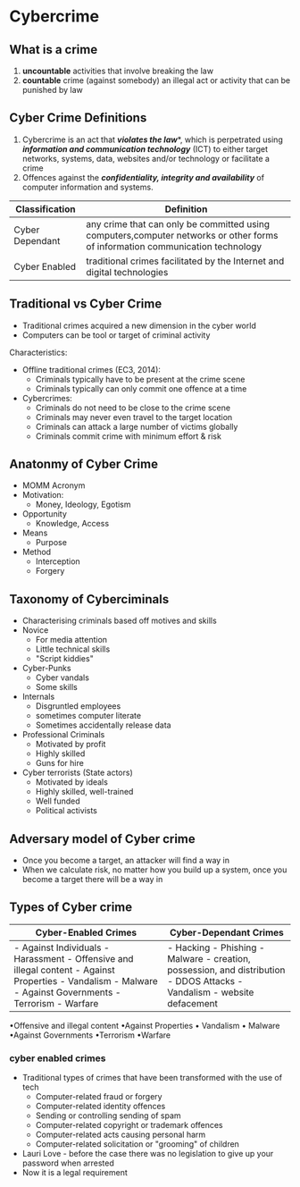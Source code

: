 # Cybercrime

## What is a crime
1. **uncountable** activities that involve breaking the law
2. **countable** crime (against somebody) an illegal act or activity that can be punished by law

## Cyber Crime Definitions
1. Cybercrime is an act that ***violates the law****, which is perpetrated using ***information and communication technology*** (ICT) to either target networks, systems, data, websites and/or technology or facilitate a crime
2. Offences against the ***confidentiality, integrity and availability*** of computer information and systems.

| Classification | Definition |
|---------------|------------|
| Cyber Dependant |any crime that can only be committed using computers,computer networks or other forms of information communication technology            |
| Cyber Enabled | traditional crimes facilitated by the Internet and digital technologies

## Traditional vs Cyber Crime
- Traditional crimes acquired a new dimension in the cyber world
- Computers can be tool or target of criminal activity

Characteristics:
- Offline traditional crimes (EC3, 2014):
	- Criminals typically have to be present at the crime scene
	- Criminals typically can only commit one offence at a time
- Cybercrimes:
	- Criminals do not need to be close to the crime scene
	- Criminals may never even travel to the target location
	- Criminals can attack a large number of victims globally
	- Criminals commit crime with minimum effort & risk

## Anatonmy of Cyber Crime
- MOMM Acronym
- Motivation: 
	- Money, Ideology, Egotism
- Opportunity
	- Knowledge, Access
- Means
	- Purpose
- Method
	- Interception
	- Forgery

## Taxonomy of Cyberciminals
- Characterising criminals based off motives and skills
- Novice
	- For media attention
	- Little technical skills
	- "Script kiddies"
- Cyber-Punks
	- Cyber vandals
	- Some skills
- Internals
	- Disgruntled employees
	- sometimes computer literate
	- Sometimes accidentally release data
- Professional Criminals
	- Motivated by profit
	- Highly skilled
	- Guns for hire
- Cyber terrorists (State actors)
	- Motivated by ideals
	- Highly skilled, well-trained
	- Well funded
	- Political activists


## Adversary model of Cyber crime
- Once you become a target, an attacker will find a way in
- When we calculate risk, no matter how you build up a system, once you become a target there will be a way in

## Types of Cyber crime

| Cyber-Enabled Crimes                                                                                                                                                         | Cyber-Dependant Crimes                                                                                                  |
|------------------------------------------------------------------------------------------------------------------------------------------------------------------------------|-------------------------------------------------------------------------------------------------------------------------|
| - Against Individuals    - Harassment    - Offensive and illegal content - Against Properties    - Vandalism    - Malware - Against Governments    - Terrorism     - Warfare | - Hacking - Phishing - Malware - creation, possession, and distribution - DDOS Attacks - Vandalism - website defacement |

•Offensive and illegal content
•Against Properties
• Vandalism
• Malware
•Against Governments
•Terrorism
•Warfare
### cyber enabled crimes
- Traditional types of crimes that have been transformed with the use of tech
	- Computer-related fraud or forgery
	- Computer-related identity offences
	- Sending or controlling sending of spam
	- Computer-related copyright or trademark offences
	- Computer-related acts causing personal harm
	- Computer-related solicitation or "grooming" of children
- Lauri Love - before the case there was no legislation to give up your password when arrested
- Now it is a legal requirement
